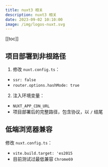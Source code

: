 ```yaml
---
title: nuxt3 相关
description: nuxt3 相关
date: 2023-09-02 10:10:00
image: /img/logos-nuxt.svg
---
```


[[toc]]

## 项目部署到非根路径

1. 修改 `nuxt.config.ts`：
  
  - `ssr: false`
  - `router.options.hashMode: true`

2. 注入环境变量：

  - `NUXT_APP_CDN_URL`
  - 项目部署后的完整路径，包含协议，以 `/` 结尾

## 低端浏览器兼容

修改 `nuxt.config.ts`：

  - `vite.build.target: 'es2015`
  - 目前测试过最低兼容 `Chrome69`